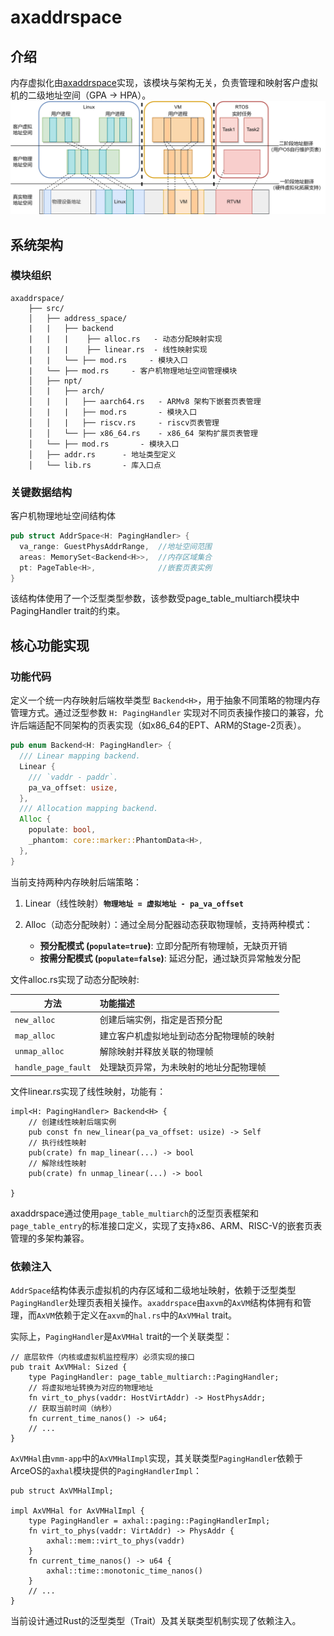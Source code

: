 # axaddrspace

## 介绍

内存虚拟化由[axaddrspace](https://github.com/arceos-hypervisor/axaddrspace)实现，该模块与架构无关，负责管理和映射客户虚拟机的二级地址空间（GPA -> HPA）。
![](./assets/pt.png)


## 系统架构

### 模块组织

```
axaddrspace/
    ├── src/
    │   ├── address_space/   
    |   |   ├── backend
    |   |   |    ├── alloc.rs   - 动态分配映射实现
    |   |   |    ├── linear.rs  - 线性映射实现
    |   |   └── ├── mod.rs     - 模块入口
    |   └── ├── mod.rs     - 客户机物理地址空间管理模块
    │   ├── npt/
    │   |   ├── arch/
    │   |   |   ├── aarch64.rs   - ARMv8 架构下嵌套页表管理
    │   |   |   ├── mod.rs       - 模块入口
    │   │   |   ├── riscv.rs     - riscv页表管理
    │   │   └── ├── x86_64.rs    - x86_64 架构扩展页表管理
    │   └── ├── mod.rs       - 模块入口
    │   ├── addr.rs      - 地址类型定义
    │   └── lib.rs       - 库入口点
```



### 关键数据结构



客户机物理地址空间结构体

```rust
pub struct AddrSpace<H: PagingHandler> {
  va_range: GuestPhysAddrRange,  //地址空间范围
  areas: MemorySet<Backend<H>>,  //内存区域集合
  pt: PageTable<H>,              //嵌套页表实例
}
```

该结构体使用了一个泛型类型参数<H>，该参数受page_table_multiarch模块中PagingHandler trait的约束。

## 核心功能实现

### 功能代码

定义一个统一内存映射后端枚举类型 `Backend<H>`，用于抽象不同策略的物理内存管理方式。通过泛型参数 `H: PagingHandler` 实现对不同页表操作接口的兼容，允许后端适配不同架构的页表实现（如x86_64的EPT、ARM的Stage-2页表）。

```rust
pub enum Backend<H: PagingHandler> {
  /// Linear mapping backend.
  Linear {
    /// `vaddr - paddr`.
    pa_va_offset: usize,
  },
  /// Allocation mapping backend.
  Alloc {
    populate: bool,
    _phantom: core::marker::PhantomData<H>,
  },
}
```

当前支持两种内存映射后端策略：

1. Linear（线性映射）**`物理地址 = 虚拟地址 - pa_va_offset`**

2. Alloc（动态分配映射）：通过全局分配器动态获取物理帧，支持两种模式：
   - **预分配模式 (`populate=true`)**: 立即分配所有物理帧，无缺页开销
   - **按需分配模式 (`populate=false`)**: 延迟分配，通过缺页异常触发分配



文件alloc.rs实现了动态分配映射:

| 方法                | 功能描述                                 |
| ------------------- | :--------------------------------------- |
| `new_alloc`         | 创建后端实例，指定是否预分配             |
| `map_alloc`         | 建立客户机虚拟地址到动态分配物理帧的映射 |
| `unmap_alloc`       | 解除映射并释放关联的物理帧               |
| `handle_page_fault` | 处理缺页异常，为未映射的地址分配物理帧   |

文件linear.rs实现了线性映射，功能有：

```
impl<H: PagingHandler> Backend<H> {
    // 创建线性映射后端实例
    pub const fn new_linear(pa_va_offset: usize) -> Self
    // 执行线性映射
    pub(crate) fn map_linear(...) -> bool 
    // 解除线性映射
    pub(crate) fn unmap_linear(...) -> bool

}
```



axaddrspace通过使用`page_table_multiarch`的泛型页表框架和`page_table_entry`的标准接口定义，实现了支持x86、ARM、RISC-V的嵌套页表管理的多架构兼容。

### 依赖注入

`AddrSpace`结构体表示虚拟机的内存区域和二级地址映射，依赖于泛型类型`PagingHandler`处理页表相关操作。`axaddrspace`由`axvm`的`AxVM`结构体拥有和管理，而`AxVM`依赖于定义在`axvm`的`hal.rs`中的`AxVMHal` trait。

实际上，`PagingHandler`是`AxVMHal` trait的一个关联类型：

```
// 底层软件（内核或虚拟机监控程序）必须实现的接口
pub trait AxVMHal: Sized {
    type PagingHandler: page_table_multiarch::PagingHandler;
    // 将虚拟地址转换为对应的物理地址
    fn virt_to_phys(vaddr: HostVirtAddr) -> HostPhysAddr;
    // 获取当前时间（纳秒）
    fn current_time_nanos() -> u64;
	// ...
}
```

`AxVMHal`由`vmm-app`中的`AxVMHalImpl`实现，其关联类型`PagingHandler`依赖于ArceOS的`axhal`模块提供的`PagingHandlerImpl`：

```
pub struct AxVMHalImpl;

impl AxVMHal for AxVMHalImpl {
    type PagingHandler = axhal::paging::PagingHandlerImpl;
    fn virt_to_phys(vaddr: VirtAddr) -> PhysAddr {
        axhal::mem::virt_to_phys(vaddr)
    }
    fn current_time_nanos() -> u64 {
        axhal::time::monotonic_time_nanos()
    }
	// ...
}
```

当前设计通过Rust的泛型类型（Trait）及其关联类型机制实现了依赖注入。